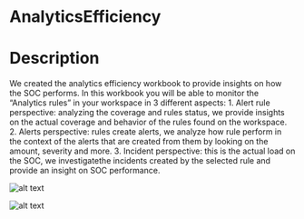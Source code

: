 # AnalyticsEfficiency

# Description
We created the analytics efficiency workbook to provide insights on how the SOC performs.
In this workbook you will be able to monitor the “Analytics rules” in your workspace in 3 different aspects:
	1. Alert rule perspective: analyzing the coverage and rules status, we provide insights on the actual coverage and behavior of the rules found on the workspace.
	2. Alerts perspective: rules create alerts, we analyze how rule perform in the context of the alerts that are created from them by looking on the amount, severity and more.
	3. Incident perspective: this is the actual load on the SOC, we investigatethe incidents created by the selected rule and provide an insight on SOC performance.


![alt text](https://github.com/Ronmarsiano/PrivatePreviews/blob/main/AnalyticsEfficiency/AnalyticsEfficiencyBlack.png?raw=true)

![alt text](https://github.com/Ronmarsiano/PrivatePreviews/blob/main/AnalyticsEfficiency/AnalyticsEfficiencyWhite.png?raw=true)

